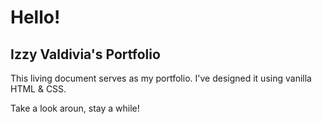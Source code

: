 # Hello! 


## Izzy Valdivia's Portfolio

This living document serves as my portfolio. I've designed it using vanilla HTML & CSS. 

Take a look aroun, stay a while!

